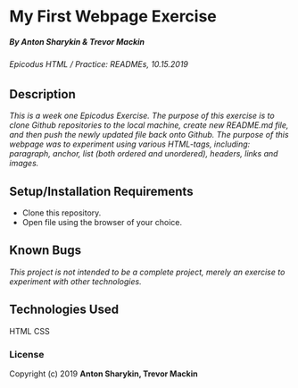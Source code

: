 # My First Webpage Exercise  

##### By **Anton Sharykin & Trevor Mackin**

###### Epicodus HTML / Practice: READMEs, 10.15.2019  



## Description

_This is a week one Epicodus Exercise. The purpose of this exercise is to clone Github repositories to the local machine, create new README.md file, and then push the newly updated file back onto Github. The purpose of this webpage was to experiment using various HTML-tags, including: paragraph, anchor, list (both ordered and unordered), headers, links and images._

## Setup/Installation Requirements

* Clone this repository.
* Open file using the browser of your choice.

## Known Bugs

_This project is not intended to be a complete project, merely an exercise to experiment with other technologies._

## Technologies Used

HTML
CSS

### License

Copyright (c) 2019 **Anton Sharykin, Trevor Mackin**
